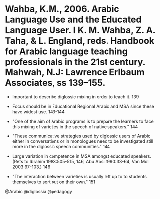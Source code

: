 # Wahba, K.M., 2006. Arabic Language Use and the Educated Language User.  I K. M. Wahba, Z. A. Taha, & L. England, reds. Handbook for Arabic language teaching professionals in the 21st century. Mahwah, N.J: Lawrence Erlbaum Associates, ss 139–155.

- Important to describe diglossic mixing in order to teach it. 139

- Focus should be in Educational Regional Arabic and MSA since these have widest use. 143-144

- "One of the aim of Arabic programs is to prepare the learners to face this mixing of varieties in the speech of native speakers." 144

- "These communicative strategies used by diglossic users of Arabic either in conversations  or in monologues need to be investigated still more in the diglossic speech communities." 144

- Large variation in competence in MSA amongst educated speakers. (Refs to Ibrahim 1983:505-515, 146, Abu Absi 1990:33-64, Van Mol 2003:97-103.) 146

- "The interaction between varieties is usually left up to to students themselves to sort out on their own." 151

@Arabic
@diglossia
@pedagogy
